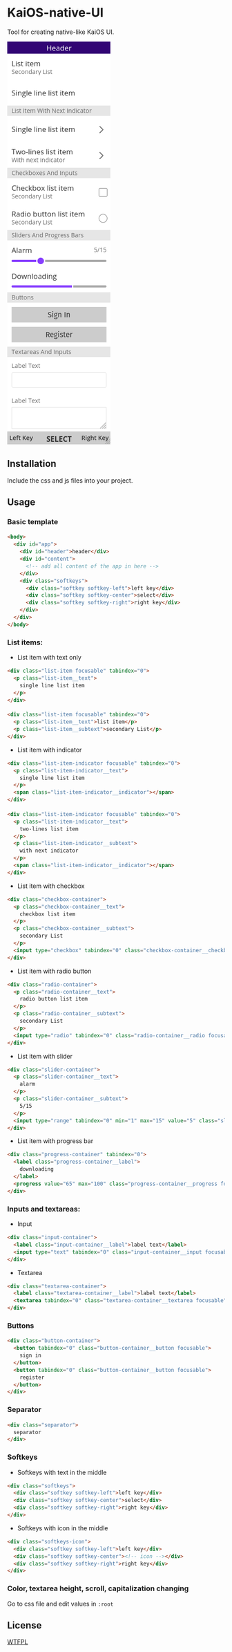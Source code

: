 # KaiOS-native-UI
Tool for creating native-like KaiOS UI.

![Screenshot](https://raw.githubusercontent.com/canicjusz/KaiOS-native-UI/main/KaiOS-native-UI.png)

Installation
--------

Include the css and js files into your project.

Usage
--------

### Basic template

```html
<body>
  <div id="app">
    <div id="header">header</div>
    <div id="content">
      <!-- add all content of the app in here -->
    </div>
    <div class="softkeys">
      <div class="softkey softkey-left">left key</div>
      <div class="softkey softkey-center">select</div>
      <div class="softkey softkey-right">right key</div>
    </div>
  </div>
</body>
```

### List items:

* List item with text only
```html
<div class="list-item focusable" tabindex="0">
  <p class="list-item__text">
    single line list item
  </p>
</div>

<div class="list-item focusable" tabindex="0">
  <p class="list-item__text">list item</p>
  <p class="list-item__subtext">secondary List</p>
</div>
```

* List item with indicator
```html
<div class="list-item-indicator focusable" tabindex="0">
  <p class="list-item-indicator__text">
    single line list item
  </p>
  <span class="list-item-indicator__indicator"></span>
</div>

<div class="list-item-indicator focusable" tabindex="0">
  <p class="list-item-indicator__text">
    two-lines list item
  </p>
  <p class="list-item-indicator__subtext">
    with next indicator
  </p>
  <span class="list-item-indicator__indicator"></span>
</div>
```

* List item with checkbox
```html
<div class="checkbox-container">
  <p class="checkbox-container__text">
    checkbox list item
  </p>
  <p class="checkbox-container__subtext">
    secondary List
  </p>
  <input type="checkbox" tabindex="0" class="checkbox-container__checkbox focusable">
</div>
```

* List item with radio button
```html
<div class="radio-container">
  <p class="radio-container__text">
    radio button list item
  </p>
  <p class="radio-container__subtext">
    secondary List
  </p>
  <input type="radio" tabindex="0" class="radio-container__radio focusable">
</div>
```

* List item with slider
```html
<div class="slider-container">
  <p class="slider-container__text">
    alarm
  </p>
  <p class="slider-container__subtext">
    5/15
  </p>
  <input type="range" tabindex="0" min="1" max="15" value="5" class="slider-container__slider focusable">
</div>
```

* List item with progress bar
```html
<div class="progress-container" tabindex="0">
  <label class="progress-container__label">
    downloading
  </label>
  <progress value="65" max="100" class="progress-container__progress focusable"></progress>
</div>
```

### Inputs and textareas:

* Input
```html
<div class="input-container">
  <label class="input-container__label">label text</label>
  <input type="text" tabindex="0" class="input-container__input focusable">
</div>
```

* Textarea
```html
<div class="textarea-container">
  <label class="textarea-container__label">label text</label>
  <textarea tabindex="0" class="textarea-container__textarea focusable"></textarea>
</div>
```

### Buttons
```html
<div class="button-container">
  <button tabindex="0" class="button-container__button focusable">
    sign in
  </button>
  <button tabindex="0" class="button-container__button focusable">
    register
  </button>
</div>
```

### Separator
```html
<div class="separator">
  separator
</div>
```

### Softkeys
* Softkeys with text in the middle
```html
<div class="softkeys">
  <div class="softkey softkey-left">left key</div>
  <div class="softkey softkey-center">select</div>
  <div class="softkey softkey-right">right key</div>
</div>
```

* Softkeys with icon in the middle
```html
<div class="softkeys-icon">
  <div class="softkey softkey-left">left key</div>
  <div class="softkey softkey-center"><!-- icon --></div>
  <div class="softkey softkey-right">right key</div>
</div>
```

### Color, textarea height, scroll, capitalization changing
Go to css file and edit values in ```:root```

License
--------

<a href="http://www.wtfpl.net/" target="_blank">WTFPL</a>
